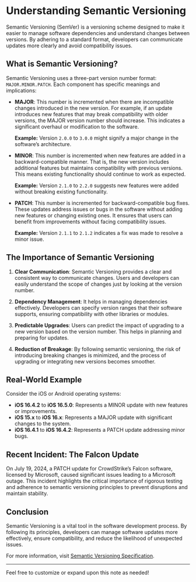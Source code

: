 # Understanding Semantic Versioning

Semantic Versioning (SemVer) is a versioning scheme designed to make it easier to manage software dependencies and understand changes between versions. By adhering to a standard format, developers can communicate updates more clearly and avoid compatibility issues.

## What is Semantic Versioning?

Semantic Versioning uses a three-part version number format: `MAJOR.MINOR.PATCH`. Each component has specific meanings and implications:

- **MAJOR**: This number is incremented when there are incompatible changes introduced in the new version. For example, if an update introduces new features that may break compatibility with older versions, the MAJOR version number should increase. This indicates a significant overhaul or modification to the software.

  **Example:** Version `2.0.0` to `3.0.0` might signify a major change in the software’s architecture.

- **MINOR**: This number is incremented when new features are added in a backward-compatible manner. That is, the new version includes additional features but maintains compatibility with previous versions. This means existing functionality should continue to work as expected.

  **Example:** Version `2.1.0` to `2.2.0` suggests new features were added without breaking existing functionality.

- **PATCH**: This number is incremented for backward-compatible bug fixes. These updates address issues or bugs in the software without adding new features or changing existing ones. It ensures that users can benefit from improvements without facing compatibility issues.

  **Example:** Version `2.1.1` to `2.1.2` indicates a fix was made to resolve a minor issue.

## The Importance of Semantic Versioning

1. **Clear Communication**: Semantic Versioning provides a clear and consistent way to communicate changes. Users and developers can easily understand the scope of changes just by looking at the version number.

2. **Dependency Management**: It helps in managing dependencies effectively. Developers can specify version ranges that their software supports, ensuring compatibility with other libraries or modules.

3. **Predictable Upgrades**: Users can predict the impact of upgrading to a new version based on the version number. This helps in planning and preparing for updates.

4. **Reduction of Breakage**: By following semantic versioning, the risk of introducing breaking changes is minimized, and the process of upgrading or integrating new versions becomes smoother.

## Real-World Example

Consider the iOS or Android operating systems:

- **iOS 16.4.2** to **iOS 16.5.0**: Represents a MINOR update with new features or improvements.
- **iOS 15.x** to **iOS 16.x**: Represents a MAJOR update with significant changes to the system.
- **iOS 16.4.1** to **iOS 16.4.2**: Represents a PATCH update addressing minor bugs.

## Recent Incident: The Falcon Update

On July 19, 2024, a PATCH update for CrowdStrike’s Falcon software, licensed by Microsoft, caused significant issues leading to a Microsoft outage. This incident highlights the critical importance of rigorous testing and adherence to semantic versioning principles to prevent disruptions and maintain stability.

## Conclusion

Semantic Versioning is a vital tool in the software development process. By following its principles, developers can manage software updates more effectively, ensure compatibility, and reduce the likelihood of unexpected issues.

For more information, visit [Semantic Versioning Specification](https://semver.org/).

---

Feel free to customize or expand upon this note as needed!
